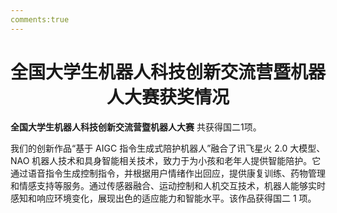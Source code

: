 ```yaml
---
comments:true
---
```


# <center>全国大学生机器人科技创新交流营暨机器人大赛获奖情况</center>  

**全国大学生机器人科技创新交流营暨机器人大赛** 共获得国二1项。

我们的创新作品“基于 AIGC 指令生成式陪护机器人”融合了讯飞星火 2.0 大模型、NAO 机器人技术和具身智能相关技术，致力于为小孩和老年人提供智能陪护。它通过语音指令生成控制指令，并根据用户情绪作出回应，提供康复训练、药物管理和情感支持等服务。通过传感器融合、运动控制和人机交互技术，机器人能够实时感知和响应环境变化，展现出色的适应能力和智能水平。该作品获得国二 1 项。
